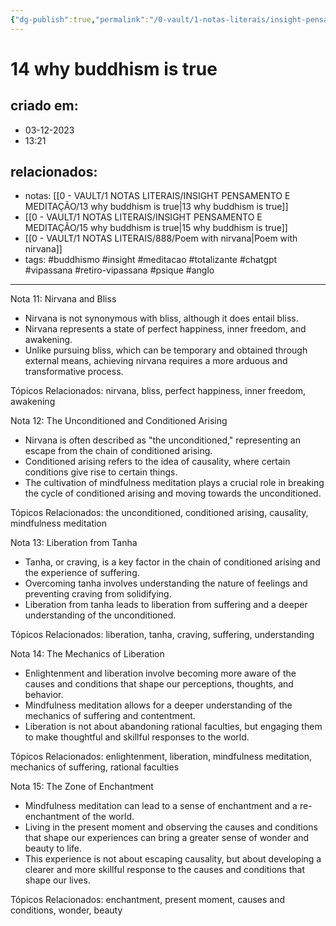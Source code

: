 ```yaml
---
{"dg-publish":true,"permalink":"/0-vault/1-notas-literais/insight-pensamento-e-meditacao/14-why-buddhism-is-true/","tags":["buddhismo","insight","meditacao","totalizante","chatgpt","vipassana","retiro-vipassana","psique","anglo"],"dgHomeLink":true,"dgShowLocalGraph":true,"dgShowFileTree":true,"dgEnableSearch":true,"noteIcon":""}
---
```


# 14 why buddhism is true

## criado em: 
- 03-12-2023
- 13:21
## relacionados:
- notas: [[0 - VAULT/1 NOTAS LITERAIS/INSIGHT PENSAMENTO E MEDITAÇÃO/13 why buddhism is true\|13 why buddhism is true]]
- [[0 - VAULT/1 NOTAS LITERAIS/INSIGHT PENSAMENTO E MEDITAÇÃO/15 why buddhism is true\|15 why buddhism is true]]
- [[0 - VAULT/1 NOTAS LITERAIS/888/Poem with nirvana\|Poem with nirvana]]
- tags: #buddhismo #insight #meditacao #totalizante #chatgpt #vipassana  #retiro-vipassana #psique #anglo 
---

Nota 11: Nirvana and Bliss

- Nirvana is not synonymous with bliss, although it does entail bliss.
- Nirvana represents a state of perfect happiness, inner freedom, and awakening.
- Unlike pursuing bliss, which can be temporary and obtained through external means, achieving nirvana requires a more arduous and transformative process.

Tópicos Relacionados: nirvana, bliss, perfect happiness, inner freedom, awakening

Nota 12: The Unconditioned and Conditioned Arising

- Nirvana is often described as "the unconditioned," representing an escape from the chain of conditioned arising.
- Conditioned arising refers to the idea of causality, where certain conditions give rise to certain things.
- The cultivation of mindfulness meditation plays a crucial role in breaking the cycle of conditioned arising and moving towards the unconditioned.

Tópicos Relacionados: the unconditioned, conditioned arising, causality, mindfulness meditation

Nota 13: Liberation from Tanha

- Tanha, or craving, is a key factor in the chain of conditioned arising and the experience of suffering.
- Overcoming tanha involves understanding the nature of feelings and preventing craving from solidifying.
- Liberation from tanha leads to liberation from suffering and a deeper understanding of the unconditioned.

Tópicos Relacionados: liberation, tanha, craving, suffering, understanding

Nota 14: The Mechanics of Liberation

- Enlightenment and liberation involve becoming more aware of the causes and conditions that shape our perceptions, thoughts, and behavior.
- Mindfulness meditation allows for a deeper understanding of the mechanics of suffering and contentment.
- Liberation is not about abandoning rational faculties, but engaging them to make thoughtful and skillful responses to the world.

Tópicos Relacionados: enlightenment, liberation, mindfulness meditation, mechanics of suffering, rational faculties

Nota 15: The Zone of Enchantment

- Mindfulness meditation can lead to a sense of enchantment and a re-enchantment of the world.
- Living in the present moment and observing the causes and conditions that shape our experiences can bring a greater sense of wonder and beauty to life.
- This experience is not about escaping causality, but about developing a clearer and more skillful response to the causes and conditions that shape our lives.

Tópicos Relacionados: enchantment, present moment, causes and conditions, wonder, beauty